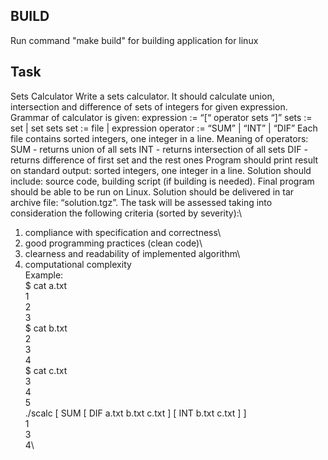 ## BUILD 
Run command "make build" for building application for linux

## Task
Sets Calculator
Write a sets calculator. It should calculate union, intersection and difference of sets of integers for given expression. Grammar of calculator is given:
expression := “[“ operator sets “]” sets := set | set sets
set := file | expression
operator := “SUM” | “INT” | “DIF”
Each file contains sorted integers, one integer in a line. Meaning of operators:
SUM - returns union of all sets
INT - returns intersection of all sets
DIF - returns difference of first set and the rest ones
Program should print result on standard output: sorted integers, one integer in a line.
Solution should include: source code, building script (if building is needed). Final program should be able to be run on Linux. Solution should be delivered in tar archive file: “solution.tgz”.
The task will be assessed taking into consideration the following criteria (sorted by severity):\
1. compliance with specification and correctness\
2. good programming practices (clean code)\
3. clearness and readability of implemented algorithm\
4. computational complexity\
Example:\
$ cat a.txt\
1\
2\
3\
$ cat b.txt\
2\
3\
4\
$ cat c.txt\
3\
4\
5\
./scalc [ SUM [ DIF a.txt b.txt c.txt ] [ INT b.txt c.txt ] ]\
1\
3\
4\
